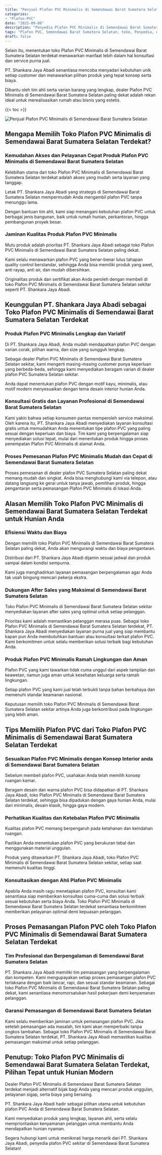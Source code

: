 ```yaml
---
title: "Penjual Plafon PVC Minimalis di Semendawai Barat Sumatera Selatan"
categories: 
- "Plafon-PVC"
date: "2025-09-08"
description: "Penyedia Plafon PVC Minimalis di Semendawai Barat Sumatera Selatan untuk tempat tinggal, kantor, serta toko. Plafon unggulan, pilihan motif, warna elegan, beserta layanan penempatan ditangani oleh teknisi berpengalaman serta kepastian resmi!|Layanan distribusi Plafon PVC Minimalis di Semendawai Barat Sumatera Selatan untuk kebutuhan hunian, office, maupun ritel, dengan material berkualitas dan pemasangan oleh tim ahli serta jaminan resmi.|Alternatif Plafon PVC Minimalis di Semendawai Barat Sumatera Selatan yang andal untuk tempat tinggal, perkantoran, dan ritel, dengan plafon berkualitas dan instalasi ditangani oleh tenaga ahli ahli serta jaminan resmi.|Penjualan Plafon PVC Minimalis di Semendawai Barat Sumatera Selatan bagi hunian, office, serta gerai, dengan material berkualitas dan pemasangan ditangani oleh tim profesional, dilengkapi dengan kepastian resmi.}"
tags: "Plafon PVC, Semendawai Barat Sumatera Selatan, toko, Penyedia, distributor"
draft: false
---
```


Selain itu, menentukan toko Plafon PVC Minimalis di Semendawai Barat Sumatera Selatan terdekat menawarkan manfaat lebih dalam hal konsultasi dan service purna jual.

PT. Shankara Jaya Abadi senantiasa mencoba menyadari kebutuhan unik setiap customer dan menawarkan pilihan produk yang tepat konsep serta biaya.

Dibantu oleh tim ahli serta varian barang yang lengkap, dealer Plafon PVC Minimalis di Semendawai Barat Sumatera Selatan paling dekat adalah rekan ideal untuk merealisasikan rumah atau bisnis yang estetis.

{{< toc >}}

![Penjual Plafon PVC Minimalis di Semendawai Barat Sumatera Selatan](/images/Plafon-PVC/Penjual-Plafon-PVC-Minimalis-di-Semendawai-Barat-Sumatera-Selatan.png)


## Mengapa Memilih Toko Plafon PVC Minimalis di Semendawai Barat Sumatera Selatan Terdekat?

### Kemudahan Akses dan Pelayanan Cepat Produk Plafon PVC Minimalis di Semendawai Barat Sumatera Selatan

Kelebihan utama dari toko Plafon PVC Minimalis di Semendawai Barat Sumatera Selatan terdekat adalah akses yang mudah serta layanan yang tanggap.

Letak PT. Shankara Jaya Abadi yang strategis di Semendawai Barat Sumatera Selatan mempermudah Anda mengambil plafon PVC tanpa menunggu lama.

Dengan bantuan tim ahli, kami siap menangani kebutuhan plafon PVC untuk berbagai jenis bangunan, baik untuk rumah hunian, perkantoran, hingga pembangunan proyek besar.

### Jaminan Kualitas Produk Plafon PVC Minimalis

Mutu produk adalah prioritas PT. Shankara Jaya Abadi sebagai toko Plafon PVC Minimalis di Semendawai Barat Sumatera Selatan paling dekat.

Kami selalu menawarkan plafon PVC yang benar-benar lulus tahapan quality control berstandar, sehingga Anda bisa memiliki produk yang awet, anti rayap, anti air, dan mudah dibersihkan.

Originalitas produk dan sertifikat akan Anda peroleh dengan membeli di toko Plafon PVC Minimalis di Semendawai Barat Sumatera Selatan sekitar seperti PT. Shankara Jaya Abadi.

## Keunggulan PT. Shankara Jaya Abadi sebagai Toko Plafon PVC Minimalis di Semendawai Barat Sumatera Selatan Terdekat

### Produk Plafon PVC Minimalis Lengkap dan Variatif

Di PT. Shankara Jaya Abadi, Anda mudah mendapatkan plafon PVC dengan varian corak, pilihan warna, dan size yang sungguh lengkap.

Sebagai dealer Plafon PVC Minimalis di Semendawai Barat Sumatera Selatan sekitar, kami mengerti masing-masing customer punya keperluan yang berbeda-beda, sehingga kami menyediakan beragam varian di dealer plafon PVC Sumatera Selatan sekitar.

Anda dapat menentukan plafon PVC dengan motif kayu, minimalis, atau motif modern menyesuaikan dengan tema desain interior hunian Anda.

### Konsultasi Gratis dan Layanan Profesional di Semendawai Barat Sumatera Selatan

Kami yakin bahwa setiap konsumen pantas memperoleh service maksimal. Oleh karena itu, PT. Shankara Jaya Abadi menyediakan layanan konsultasi gratis untuk memudahkan Anda menentukan tipe plafon PVC yang paling sesuai dengan keperluan dan biaya. Tim kami yang berpengalaman siap menyediakan solusi tepat, mulai dari menentukan produk hingga proses penempatan Plafon PVC Minimalis di alamat Anda.

### Proses Pemesanan Plafon PVC Minimalis Mudah dan Cepat di Semendawai Barat Sumatera Selatan

Proses pemesanan di dealer plafon PVC Sumatera Selatan paling dekat memang mudah dan singkat. Anda bisa menghubungi kami via telepon, atau datang langsung ke gerai untuk tanya jawab, pemilihan produk, hingga pengantaran serta pemasangan Plafon PVC Minimalis di lokasi Anda.

## Alasan Memilih Toko Plafon PVC Minimalis di Semendawai Barat Sumatera Selatan Terdekat untuk Hunian Anda

### Efisiensi Waktu dan Biaya

Dengan memilih toko Plafon PVC Minimalis di Semendawai Barat Sumatera Selatan paling dekat, Anda akan mengurangi waktu dan biaya pengantaran.

Distribusi dari PT. Shankara Jaya Abadi dijamin sesuai jadwal dan produk sampai dalam kondisi sempurna.

Kami juga menghadirkan layanan pemasangan berpengalaman agar Anda tak usah bingung mencari pekerja ekstra.

### Dukungan After Sales yang Maksimal di Semendawai Barat Sumatera Selatan

Toko Plafon PVC Minimalis di Semendawai Barat Sumatera Selatan sekitar menyediakan layanan after sales yang optimal untuk setiap pelanggan.

Prioritas kami adalah memastikan pelanggan merasa puas. Sebagai toko Plafon PVC Minimalis di Semendawai Barat Sumatera Selatan terdekat, PT. Shankara Jaya Abadi menyediakan layanan purna jual yang siap membantu kapan pun Anda membutuhkan bantuan atau konsultasi terkait plafon PVC. Kami berkomitmen untuk selalu memberikan solusi terbaik bagi kebutuhan Anda.

### Produk Plafon PVC Minimalis Ramah Lingkungan dan Aman

Plafon PVC yang kami tawarkan tidak cuma unggul dari aspek tampilan dan keawetan, namun juga aman untuk kesehatan keluarga serta ramah lingkungan.

Setiap plafon PVC yang kami jual telah terbukti tanpa bahan berbahaya dan memenuhi standar keamanan nasional.

Keputusan memilih toko Plafon PVC Minimalis di Semendawai Barat Sumatera Selatan sekitar artinya Anda juga berkontribusi pada lingkungan yang lebih aman.

## Tips Memilih Plafon PVC dari Toko Plafon PVC Minimalis di Semendawai Barat Sumatera Selatan Terdekat

### Sesuaikan Plafon PVC Minimalis dengan Konsep Interior anda di Semendawai Barat Sumatera Selatan

Sebelum membeli plafon PVC, usahakan Anda telah memilih konsep ruangan kamar.

Beragam desain dan warna plafon PVC bisa didapatkan di PT. Shankara Jaya Abadi, toko Plafon PVC Minimalis di Semendawai Barat Sumatera Selatan terdekat, sehingga bisa dipadukan dengan gaya hunian Anda, mulai dari minimalis, desain klasik, hingga gaya modern.

### Perhatikan Kualitas dan Ketebalan Plafon PVC Minimalis

Kualitas plafon PVC memang berpengaruh pada ketahanan dan keindahan ruangan.

Pastikan Anda menentukan plafon PVC yang berukuran tebal dan menggunakan material unggulan.

Produk yang ditawarkan PT. Shankara Jaya Abadi, toko Plafon PVC Minimalis di Semendawai Barat Sumatera Selatan sekitar, setiap saat memenuhi kualitas tinggi.

### Konsultasikan dengan Ahli Plafon PVC Minimalis

Apabila Anda masih ragu menetapkan plafon PVC, konsultan kami senantiasa siap memberikan konsultasi cuma-cuma dan solusi terbaik sesuai kebutuhan serta biaya Anda. Toko Plafon PVC Minimalis di Semendawai Barat Sumatera Selatan terdekat senantiasa berkomitmen memberikan pelayanan optimal demi kepuasan pelanggan.

## Proses Pemasangan Plafon PVC oleh Toko Plafon PVC Minimalis di Semendawai Barat Sumatera Selatan Terdekat

### Tim Profesional dan Berpengalaman di Semendawai Barat Sumatera Selatan

PT. Shankara Jaya Abadi memiliki tim pemasangan yang berpengalaman dan kompeten. Kami mengupayakan setiap proses pemasangan plafon PVC terlaksana dengan baik lancar, rapi, dan sesuai standar keamanan. Sebagai toko Plafon PVC Minimalis di Semendawai Barat Sumatera Selatan paling dekat, kami senantiasa menomorsatukan hasil pekerjaan demi kenyamanan pelanggan.

### Garansi Pemasangan di Semendawai Barat Sumatera Selatan

Kami selalu memberikan jaminan untuk pemasangan plafon PVC. Jika setelah pemasangan ada masalah, tim kami akan memperbaiki tanpa ongkos tambahan. Sebagai toko Plafon PVC Minimalis di Semendawai Barat Sumatera Selatan terdekat, PT. Shankara Jaya Abadi memastikan kualitas pemasangan maksimal untuk setiap pelanggan.

## Penutup: Toko Plafon PVC Minimalis di Semendawai Barat Sumatera Selatan Terdekat, Pilihan Tepat untuk Hunian Modern

Dealer Plafon PVC Minimalis di Semendawai Barat Sumatera Selatan terdekat menjadi alternatif bijak bagi Anda yang mencari produk unggulan, pelayanan sigap, serta biaya yang bersaing.

PT. Shankara Jaya Abadi hadir sebagai pilihan utama untuk kebutuhan plafon PVC Anda di Semendawai Barat Sumatera Selatan.

Kami menyediakan produk yang lengkap, layanan ahli, serta selalu memprioritaskan kenyamanan pelanggan untuk membantu Anda mendapatkan hunian nyaman.

Segera hubungi kami untuk menikmati harga menarik dari PT. Shankara Jaya Abadi, penyedia plafon PVC sekitar di Semendawai Barat Sumatera Selatan!